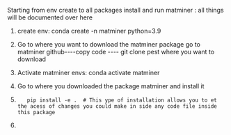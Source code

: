 
Starting from env create to all packages install and run matminer : all things
will be documented over here

1. create env:
        conda create -n matminer python=3.9

2. Go to where you want to download the matminer package
        go to matminer github----copy code ---- git clone pest where you want to
 download

3. Activate matminer envs: conda activate matminer

4. Go to where you downloaded the package matminer and install it

5.        pip install -e .  # This ype of installation allows you to et the acess of changes you could make in side any code file inside this package

6. 
